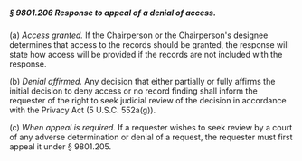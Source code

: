 ##### § 9801.206 Response to appeal of a denial of access. #####

(a) *Access granted.* If the Chairperson or the Chairperson's designee determines that access to the records should be granted, the response will state how access will be provided if the records are not included with the response.

(b) *Denial affirmed.* Any decision that either partially or fully affirms the initial decision to deny access or no record finding shall inform the requester of the right to seek judicial review of the decision in accordance with the Privacy Act (5 U.S.C. 552a(g)).

(c) *When appeal is required.* If a requester wishes to seek review by a court of any adverse determination or denial of a request, the requester must first appeal it under § 9801.205.